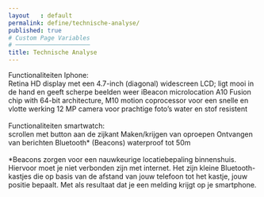 ```yaml
---
layout   : default
permalink: define/technische-analyse/
published: true
# Custom Page Variables
# ─────────────────────
title: Technische Analyse
---
```

<p>
Functionaliteiten Iphone: <br>
Retina HD display met een 4.7-inch (diagonal) widescreen LCD; ligt mooi in de hand en geeft scherpe beelden weer
iBeacon microlocation
A10 Fusion chip with 64-bit architecture, M10 motion coprocessor voor een snelle en vlotte werking
12 MP camera voor prachtige foto’s
water en stof resistent <br> 
<br>
Functionaliteiten smartwatch: <br>
scrollen met button aan de zijkant 
Maken/krijgen van oproepen
Ontvangen van berichten 
Bluetooth* (Beacons)
waterproof tot 50m <br>
<br>
*Beacons zorgen voor een nauwkeurige locatiebepaling binnenshuis. Hiervoor moet je niet verbonden zijn met internet. Het zijn kleine Bluetooth-kastjes die op basis van de afstand van jouw telefoon tot het kastje, jouw positie bepaalt. Met als resultaat dat je een melding krijgt op je smartphone.
</p>